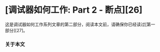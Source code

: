 [调试器如何工作: Part 2 - 断点][26]
============================================================
这是调试器如何工作系列文章的第二部分，阅读本文前，请确保你已经读过[第一部分][27]。

### 关于本文

